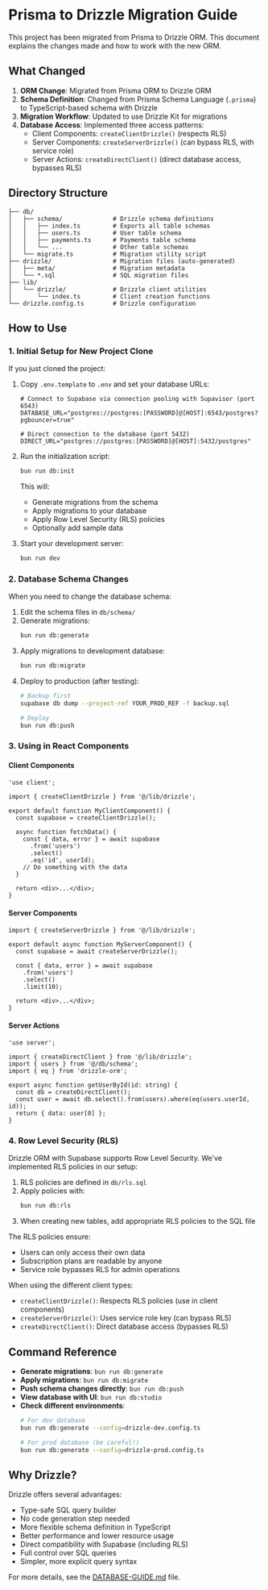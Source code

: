 # Prisma to Drizzle Migration Guide

This project has been migrated from Prisma to Drizzle ORM. This document explains the changes made and how to work with the new ORM.

## What Changed

1. **ORM Change**: Migrated from Prisma ORM to Drizzle ORM
2. **Schema Definition**: Changed from Prisma Schema Language (`.prisma`) to TypeScript-based schema with Drizzle
3. **Migration Workflow**: Updated to use Drizzle Kit for migrations
4. **Database Access**: Implemented three access patterns:
   - Client Components: `createClientDrizzle()` (respects RLS)
   - Server Components: `createServerDrizzle()` (can bypass RLS, with service role)
   - Server Actions: `createDirectClient()` (direct database access, bypasses RLS)

## Directory Structure

```
├── db/
│   ├── schema/              # Drizzle schema definitions
│   │   ├── index.ts         # Exports all table schemas
│   │   ├── users.ts         # User table schema
│   │   ├── payments.ts      # Payments table schema
│   │   └── ...              # Other table schemas
│   └── migrate.ts           # Migration utility script
├── drizzle/                 # Migration files (auto-generated)
│   ├── meta/                # Migration metadata
│   └── *.sql                # SQL migration files
├── lib/
│   └── drizzle/             # Drizzle client utilities
│       └── index.ts         # Client creation functions
└── drizzle.config.ts        # Drizzle configuration
```

## How to Use

### 1. Initial Setup for New Project Clone

If you just cloned the project:

1. Copy `.env.template` to `.env` and set your database URLs:
   ```
   # Connect to Supabase via connection pooling with Supavisor (port 6543)
   DATABASE_URL="postgres://postgres:[PASSWORD]@[HOST]:6543/postgres?pgbouncer=true"
   
   # Direct connection to the database (port 5432)
   DIRECT_URL="postgres://postgres:[PASSWORD]@[HOST]:5432/postgres"
   ```

2. Run the initialization script:
   ```bash
   bun run db:init
   ```
   
   This will:
   - Generate migrations from the schema
   - Apply migrations to your database
   - Apply Row Level Security (RLS) policies
   - Optionally add sample data

3. Start your development server:
   ```bash
   bun run dev
   ```

### 2. Database Schema Changes

When you need to change the database schema:

1. Edit the schema files in `db/schema/`
2. Generate migrations:
   ```bash
   bun run db:generate
   ```
3. Apply migrations to development database:
   ```bash
   bun run db:migrate
   ```
4. Deploy to production (after testing):
   ```bash
   # Backup first
   supabase db dump --project-ref YOUR_PROD_REF -f backup.sql
   
   # Deploy
   bun run db:push
   ```

### 3. Using in React Components

#### Client Components
```tsx
'use client';

import { createClientDrizzle } from '@/lib/drizzle';

export default function MyClientComponent() {
  const supabase = createClientDrizzle();
  
  async function fetchData() {
    const { data, error } = await supabase
      .from('users')
      .select()
      .eq('id', userId);
    // Do something with the data
  }
  
  return <div>...</div>;
}
```

#### Server Components
```tsx
import { createServerDrizzle } from '@/lib/drizzle';

export default async function MyServerComponent() {
  const supabase = await createServerDrizzle();
  
  const { data, error } = await supabase
    .from('users')
    .select()
    .limit(10);
  
  return <div>...</div>;
}
```

#### Server Actions
```tsx
'use server';

import { createDirectClient } from '@/lib/drizzle';
import { users } from '@/db/schema';
import { eq } from 'drizzle-orm';

export async function getUserById(id: string) {
  const db = createDirectClient();
  const user = await db.select().from(users).where(eq(users.userId, id));
  return { data: user[0] };
}
```

### 4. Row Level Security (RLS)

Drizzle ORM with Supabase supports Row Level Security. We've implemented RLS policies in our setup:

1. RLS policies are defined in `db/rls.sql`
2. Apply policies with:
   ```bash
   bun run db:rls
   ```
3. When creating new tables, add appropriate RLS policies to the SQL file

The RLS policies ensure:
- Users can only access their own data 
- Subscription plans are readable by anyone
- Service role bypasses RLS for admin operations

When using the different client types:
- `createClientDrizzle()`: Respects RLS policies (use in client components)
- `createServerDrizzle()`: Uses service role key (can bypass RLS)
- `createDirectClient()`: Direct database access (bypasses RLS)

## Command Reference

- **Generate migrations**: `bun run db:generate`
- **Apply migrations**: `bun run db:migrate`
- **Push schema changes directly**: `bun run db:push`
- **View database with UI**: `bun run db:studio`
- **Check different environments**:
  ```bash
  # For dev database
  bun run db:generate --config=drizzle-dev.config.ts
  
  # For prod database (be careful!)
  bun run db:generate --config=drizzle-prod.config.ts
  ```

## Why Drizzle?

Drizzle offers several advantages:
- Type-safe SQL query builder
- No code generation step needed
- More flexible schema definition in TypeScript
- Better performance and lower resource usage
- Direct compatibility with Supabase (including RLS)
- Full control over SQL queries
- Simpler, more explicit query syntax

For more details, see the [DATABASE-GUIDE.md](./DATABASE-GUIDE.md) file. 